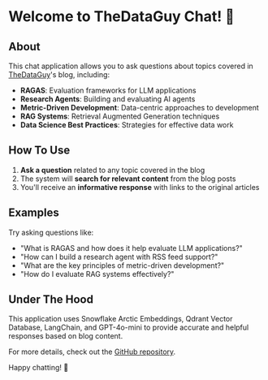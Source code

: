 # Welcome to TheDataGuy Chat! 👋

## About

This chat application allows you to ask questions about topics covered in [TheDataGuy](https://thedataguy.pro)'s blog, including:

- **RAGAS**: Evaluation frameworks for LLM applications
- **Research Agents**: Building and evaluating AI agents
- **Metric-Driven Development**: Data-centric approaches to development
- **RAG Systems**: Retrieval Augmented Generation techniques
- **Data Science Best Practices**: Strategies for effective data work

## How To Use

1. **Ask a question** related to any topic covered in the blog
2. The system will **search for relevant content** from the blog posts
3. You'll receive an **informative response** with links to the original articles

## Examples

Try asking questions like:
- "What is RAGAS and how does it help evaluate LLM applications?"
- "How can I build a research agent with RSS feed support?"
- "What are the key principles of metric-driven development?"
- "How do I evaluate RAG systems effectively?"

## Under The Hood

This application uses Snowflake Arctic Embeddings, Qdrant Vector Database, LangChain, and GPT-4o-mini to provide accurate and helpful responses based on blog content.

For more details, check out the [GitHub repository](https://github.com/mafzaal/lets-talk).

Happy chatting! 💬

